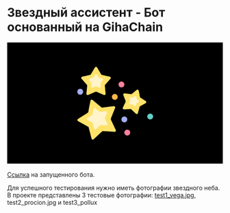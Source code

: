 # Звездный ассистент - Бот основанный на GihaChain
![](header.jpg)

[Ссылка](https://t.me/starScannerBot) на запущенного бота.

Для успешного тестирования нужно иметь фотографии звездного неба.
В проекте представлены 3 тестовые фотографии: [test1_vega.jpg](test1_vega.jpg), test2_procion.jpg и test3_pollux

